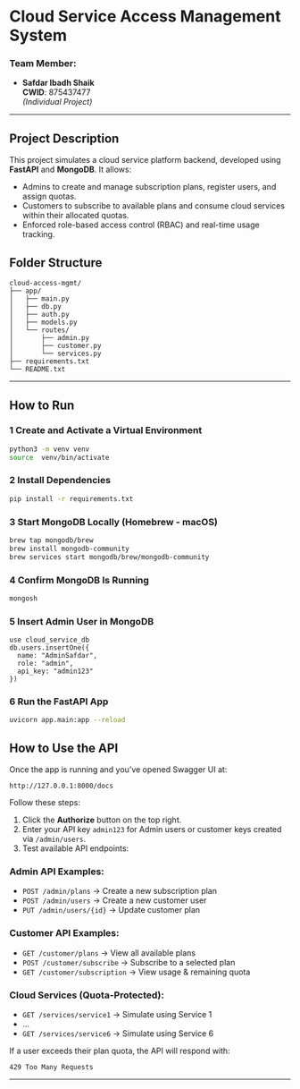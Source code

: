 #  Cloud Service Access Management System

### Team Member:
- **Safdar Ibadh Shaik**  
  **CWID**: 875437477  
  _(Individual Project)_

---
## Project Description

This project simulates a cloud service platform backend, developed using **FastAPI** and **MongoDB**.
It allows:
- Admins to create and manage subscription plans, register users, and assign quotas.
- Customers to subscribe to available plans and consume cloud services within their allocated quotas.
- Enforced role-based access control (RBAC) and real-time usage tracking.

##  Folder Structure

```
cloud-access-mgmt/
├── app/
│   ├── main.py
│   ├── db.py
│   ├── auth.py
│   ├── models.py
│   └── routes/
│       ├── admin.py
│       ├── customer.py
│       └── services.py
├── requirements.txt
└── README.txt
```

---

##  How to Run

### 1 Create and Activate a Virtual Environment
```bash
python3 -m venv venv
source  venv/bin/activate
```

### 2 Install Dependencies
```bash
pip install -r requirements.txt
```

### 3 Start MongoDB Locally (Homebrew - macOS)
```bash
brew tap mongodb/brew
brew install mongodb-community
brew services start mongodb/brew/mongodb-community
```

### 4 Confirm MongoDB Is Running
```bash
mongosh
```

### 5 Insert Admin User in MongoDB
```
use cloud_service_db
db.users.insertOne({
  name: "AdminSafdar",
  role: "admin",
  api_key: "admin123"
})
```

### 6 Run the FastAPI App
```bash
uvicorn app.main:app --reload
```

##  How to Use the API

Once the app is running and you’ve opened Swagger UI at:
```
http://127.0.0.1:8000/docs
```

Follow these steps:

1. Click the **Authorize** button on the top right.
2. Enter your API key `admin123` for Admin users or customer keys created via `/admin/users`.
3. Test available API endpoints:

###  Admin API Examples:
- `POST /admin/plans` → Create a new subscription plan
- `POST /admin/users` → Create a new customer user
- `PUT /admin/users/{id}` → Update customer plan

###  Customer API Examples:
- `GET /customer/plans` → View all available plans
- `POST /customer/subscribe` → Subscribe to a selected plan
- `GET /customer/subscription` → View usage & remaining quota

###  Cloud Services (Quota-Protected):
- `GET /services/service1` → Simulate using Service 1
- ...
- `GET /services/service6` → Simulate using Service 6

 If a user exceeds their plan quota, the API will respond with:
```
429 Too Many Requests
```
---

